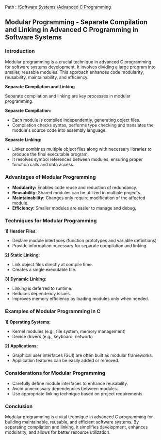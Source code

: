 Path : [/Software Systems](../../index.md) [/Advanced C Programming](../index.md)
## Modular Programming - Separate Compilation and Linking in Advanced C Programming in Software Systems

### Introduction

Modular programming is a crucial technique in advanced C programming for software systems development. It involves dividing a large program into smaller, reusable modules. This approach enhances code modularity, reusability, maintainability, and efficiency.

**Separate Compilation and Linking**

Separate compilation and linking are key processes in modular programming.

**Separate Compilation:**

- Each module is compiled independently, generating object files. 
- Compilation checks syntax, performs type checking and translates the module's source code into assembly language.


**Separate Linking:**

- Linker combines multiple object files along with necessary libraries to produce the final executable program.
- It resolves symbol references between modules, ensuring proper function calls and data access.


### Advantages of Modular Programming

- **Modularity:** Enables code reuse and reduction of redundancy.
- **Reusability:** Shared modules can be utilized in multiple projects.
- **Maintainability:** Changes only require modification of the affected module.
- **Efficiency:** Smaller modules are easier to manage and debug.


### Techniques for Modular Programming

**1) Header Files:**

- Declare module interfaces (function prototypes and variable definitions)
- Provide information necessary for separate compilation and linking.


**2) Static Linking:**

- Link object files directly at compile time.
- Creates a single executable file.


**3) Dynamic Linking:**

- Linking is deferred to runtime.
- Reduces dependency issues.
- Improves memory efficiency by loading modules only when needed.


### Examples of Modular Programming in C

**1) Operating Systems:**
- Kernel modules (e.g., file system, memory management)
- Device drivers (e.g., keyboard, network)

**2) Applications:**
- Graphical user interfaces (GUI) are often built as modular frameworks.
- Application features can be easily added or removed.


### Considerations for Modular Programming

- Carefully define module interfaces to enhance reusability.
- Avoid unnecessary dependencies between modules.
- Use appropriate linking technique based on project requirements.


### Conclusion

Modular programming is a vital technique in advanced C programming for building maintainable, reusable, and efficient software systems. By separating compilation and linking, it simplifies development, enhances modularity, and allows for better resource utilization.
